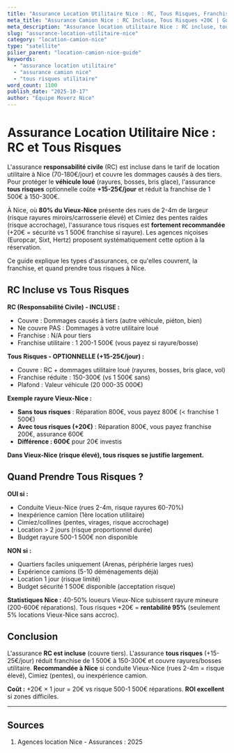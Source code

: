 ```yaml
---
title: "Assurance Location Utilitaire Nice : RC, Tous Risques, Franchise 2025"
meta_title: "Assurance Camion Nice : RC Incluse, Tous Risques +20€ | Guide"
meta_description: "Assurance location utilitaire Nice : RC incluse, tous risques +15-25€/jour (franchise 150-300€ vs 1500€). Vieux-Nice recommandée. Guide complet."
slug: "assurance-location-utilitaire-nice"
category: "location-camion-nice"
type: "satellite"
pilier_parent: "location-camion-nice-guide"
keywords:
  - "assurance location utilitaire"
  - "assurance camion nice"
  - "tous risques utilitaire"
word_count: 1100
publish_date: "2025-10-17"
author: "Équipe Moverz Nice"
---
```


# Assurance Location Utilitaire Nice : RC et Tous Risques

L'assurance **responsabilité civile** (RC) est incluse dans le tarif de location utilitaire à Nice (70-180€/jour) et couvre les dommages causés à des tiers. Pour protéger le **véhicule loué** (rayures, bosses, bris glace), l'assurance **tous risques** optionnelle coûte **+15-25€/jour** et réduit la franchise de 1 500€ à 150-300€.

À Nice, où **80% du Vieux-Nice** présente des rues de 2-4m de largeur (risque rayures miroirs/carrosserie élevé) et Cimiez des pentes raides (risque accrochage), l'assurance tous risques est **fortement recommandée** (+20€ = sécurité vs 1 500€ franchise si rayure). Les agences niçoises (Europcar, Sixt, Hertz) proposent systématiquement cette option à la réservation.

Ce guide explique les types d'assurances, ce qu'elles couvrent, la franchise, et quand prendre tous risques à Nice.

## RC Incluse vs Tous Risques

**RC (Responsabilité Civile) - INCLUSE :**
- Couvre : Dommages causés à tiers (autre véhicule, piéton, bien)
- Ne couvre PAS : Dommages à votre utilitaire loué
- Franchise : N/A pour tiers
- Franchise utilitaire : 1 200-1 500€ (vous payez si rayure/bosse)

**Tous Risques - OPTIONNELLE (+15-25€/jour) :**
- Couvre : RC + dommages utilitaire loué (rayures, bosses, bris glace, vol)
- Franchise réduite : 150-300€ (vs 1 500€ sans)
- Plafond : Valeur véhicule (20 000-35 000€)

**Exemple rayure Vieux-Nice :**
- **Sans tous risques** : Réparation 800€, vous payez 800€ (< franchise 1 500€)
- **Avec tous risques (+20€)** : Réparation 800€, vous payez franchise 200€, assurance 600€
- **Différence : 600€** pour 20€ investis

**Dans Vieux-Nice (risque élevé), tous risques se justifie largement.**

## Quand Prendre Tous Risques ?

**OUI si :**
- Conduite Vieux-Nice (rues 2-4m, risque rayures 60-70%)
- Inexpérience camion (1ère location utilitaire)
- Cimiez/collines (pentes, virages, risque accrochage)
- Location > 2 jours (risque proportionnel durée)
- Budget rayure 500-1 500€ non disponible

**NON si :**
- Quartiers faciles uniquement (Arenas, périphérie larges rues)
- Expérience camions (5-10 déménagements déjà)
- Location 1 jour (risque limité)
- Budget sécurité 1 500€ disponible (acceptation risque)

**Statistiques Nice :** 40-50% loueurs Vieux-Nice subissent rayure mineure (200-600€ réparations). Tous risques +20€ = **rentabilité 95%** (seulement 5% locations Vieux-Nice sans accroc).

## Conclusion

L'assurance **RC est incluse** (couvre tiers). L'assurance **tous risques** (+15-25€/jour) réduit franchise de 1 500€ à 150-300€ et couvre rayures/bosses utilitaire. **Recommandée à Nice** si conduite Vieux-Nice (rues 2-4m = risque élevé), Cimiez (pentes), ou inexpérience camion.

**Coût :** +20€ × 1 jour = 20€ vs risque 500-1 500€ réparations. **ROI excellent** si zones difficiles.

---

## Sources

1. Agences location Nice - Assurances : 2025


